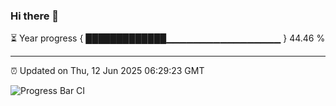### Hi there 👋

⏳ Year progress { █████████████▁▁▁▁▁▁▁▁▁▁▁▁▁▁▁▁▁ } 44.46 %

---

⏰ Updated on Thu, 12 Jun 2025 06:29:23 GMT

![Progress Bar CI](https://github.com/liununu/liununu/workflows/Progress%20Bar%20CI/badge.svg)
